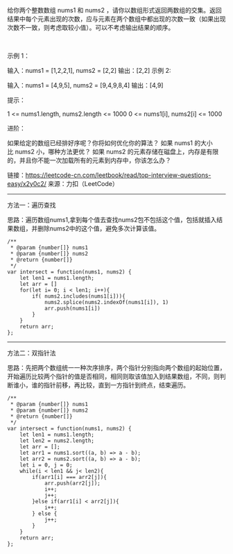 给你两个整数数组 nums1 和 nums2 ，请你以数组形式返回两数组的交集。返回结果中每个元素出现的次数，应与元素在两个数组中都出现的次数一致（如果出现次数不一致，则考虑取较小值）。可以不考虑输出结果的顺序。

 

示例 1：

输入：nums1 = [1,2,2,1], nums2 = [2,2]
输出：[2,2]
示例 2:

输入：nums1 = [4,9,5], nums2 = [9,4,9,8,4]
输出：[4,9]


提示：

1 <= nums1.length, nums2.length <= 1000
0 <= nums1[i], nums2[i] <= 1000


进阶：

如果给定的数组已经排好序呢？你将如何优化你的算法？
如果 nums1 的大小比 nums2 小，哪种方法更优？
如果 nums2 的元素存储在磁盘上，内存是有限的，并且你不能一次加载所有的元素到内存中，你该怎么办？

链接：https://leetcode-cn.com/leetbook/read/top-interview-questions-easy/x2y0c2/
来源：力扣（LeetCode）

---
方法一：遍历查找

思路：遍历数组nums1,拿到每个值去查找nums2包不包括这个值，包括就插入结果数组，并删除nums2中的这个值，避免多次计算该值。

```
/**
 * @param {number[]} nums1
 * @param {number[]} nums2
 * @return {number[]}
 */
var intersect = function(nums1, nums2) {
    let len1 = nums1.length;
    let arr = []
    for(let i= 0; i < len1; i++){
        if( nums2.includes(nums1[i])){
            nums2.splice(nums2.indexOf(nums1[i]), 1)
            arr.push(nums1[i])
        }
    }
    return arr;
};
```
---
方法二：双指针法

思路：先把两个数组统一一种次序排序，两个指针分别指向两个数组的起始位置，开始遍历比较两个指针的值是否相同，相同则取该值加入到结果数组，不同，则判断谁小，谁的指针前移，再比较，直到一方指针到终点，结束遍历。

```
/**
 * @param {number[]} nums1
 * @param {number[]} nums2
 * @return {number[]}
 */
var intersect = function(nums1, nums2) {
    let len1 = nums1.length;
    let len2 = nums2.length;
    let arr = [];
    let arr1 = nums1.sort((a, b) => a - b);
    let arr2 = nums2.sort((a, b) => a - b);
    let i = 0, j = 0; 
    while(i < len1 && j< len2){
        if(arr1[i] === arr2[j]){
            arr.push(arr2[j]);
            i++;
            j++;
        }else if(arr1[i] < arr2[j]){
            i++;
        } else {
            j++;
        }
    }
    return arr;
};
```
